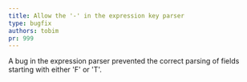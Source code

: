 ```yaml
---
title: Allow the '-' in the expression key parser
type: bugfix
authors: tobim
pr: 999
---
```


A bug in the expression parser prevented the correct parsing of fields starting
with either 'F' or 'T'.
